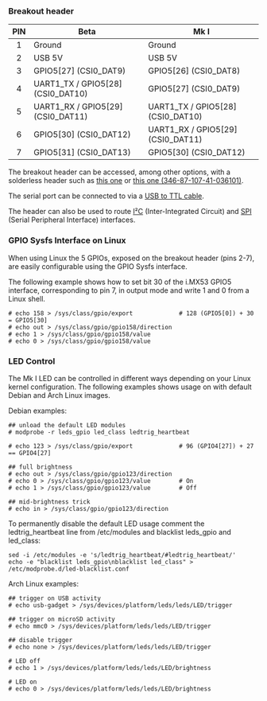 ### Breakout header

| PIN | Beta                                  | Mk I                                |
|:---:|---------------------------------------|-------------------------------------|
|  1  | Ground                                | Ground                              |
|  2  | USB 5V                                | USB 5V                              |
|  3  | GPIO5\[27\]            (CSI0_DAT9)    | GPIO5\[26\]            (CSI0_DAT8)  |
|  4  | UART1_TX / GPIO5\[28\] (CSI0_DAT10)   | GPIO5\[27\]            (CSI0_DAT9)  |
|  5  | UART1_RX / GPIO5\[29\] (CSI0_DAT11)   | UART1_TX / GPIO5\[28\] (CSI0_DAT10) |
|  6  | GPIO5\[30\]            (CSI0_DAT12)   | UART1_RX / GPIO5\[29\] (CSI0_DAT11) |
|  7  | GPIO5\[31\]            (CSI0_DAT13)   | GPIO5\[30\]            (CSI0_DAT12) |

The breakout header can be accessed, among other options, with a solderless header such as [this one](https://www.sparkfun.com/products/10527) or [this one (346-87-107-41-036101)](http://www.precidip.com/pview/346-PP-1NN-41-036101.html).

The serial port can be connected to via a [USB to TTL cable](https://www.sparkfun.com/products/12977).

The header can also be used to route [I²C](https://github.com/inversepath/usbarmory/wiki/I2C) (Inter-Integrated Circuit) and [SPI](https://github.com/inversepath/usbarmory/wiki/SPI) (Serial Peripheral Interface) interfaces.

### GPIO Sysfs Interface on Linux

When using Linux the 5 GPIOs, exposed on the breakout header (pins 2-7), are
easily configurable using the GPIO Sysfs interface.

The following example shows how to set bit 30 of the i.MX53 GPIO5 interface,
corresponding to pin 7, in output mode and write 1 and 0 from a Linux shell.

```
# echo 158 > /sys/class/gpio/export             # 128 (GPIO5[0]) + 30 = GPIO5[30]
# echo out > /sys/class/gpio/gpio158/direction
# echo 1 > /sys/class/gpio/gpio158/value
# echo 0 > /sys/class/gpio/gpio158/value
```

### LED Control

The Mk I LED can be controlled in different ways depending on your Linux kernel configuration. The following examples shows usage on with default Debian and Arch Linux images.

Debian examples:

```
## unload the default LED modules
# modprobe -r leds_gpio led_class ledtrig_heartbeat

# echo 123 > /sys/class/gpio/export             # 96 (GPIO4[27]) + 27 == GPIO4[27]

## full brightness
# echo out > /sys/class/gpio/gpio123/direction
# echo 0 > /sys/class/gpio/gpio123/value        # On
# echo 1 > /sys/class/gpio/gpio123/value        # Off

## mid-brightness trick
# echo in > /sys/class/gpio/gpio123/direction
```

To permanently disable the default LED usage
comment the ledtrig_heartbeat line from /etc/modules
and blacklist leds_gpio and led_class:

```
sed -i /etc/modules -e 's/ledtrig_heartbeat/#ledtrig_heartbeat/'
echo -e "blacklist leds_gpio\nblacklist led_class" > /etc/modprobe.d/led-blacklist.conf
```

Arch Linux examples:

```
## trigger on USB activity
# echo usb-gadget > /sys/devices/platform/leds/leds/LED/trigger

## trigger on microSD activity
# echo mmc0 > /sys/devices/platform/leds/leds/LED/trigger

## disable trigger
# echo none > /sys/devices/platform/leds/leds/LED/trigger

# LED off
# echo 1 > /sys/devices/platform/leds/leds/LED/brightness

# LED on
# echo 0 > /sys/devices/platform/leds/leds/LED/brightness